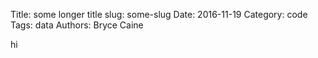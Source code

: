 Title: some longer title
slug: some-slug
Date: 2016-11-19
Category: code
Tags: data
Authors: Bryce Caine

hi
